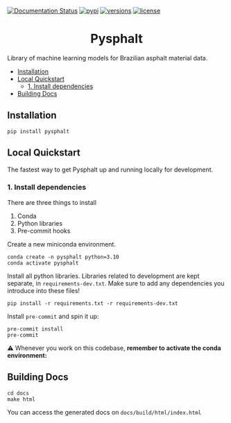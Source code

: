 [![Documentation Status](https://readthedocs.org/projects/pysphalt/badge/?version=latest)](https://pysphalt.readthedocs.io/en/latest/?badge=latest)
[![pypi](https://img.shields.io/pypi/v/pysphalt.svg)](https://pypi.python.org/pypi/pysphalt)
[![versions](https://img.shields.io/pypi/pyversions/pysphalt.svg)](https://github.com/pysphalt/pysphalt)
[![license](https://img.shields.io/github/license/pysphalt/pysphalt.svg)](https://github.com/pysphalt/pysphalt/blob/main/LICENSE)
<h1 align="center">Pysphalt</h1>

Library of machine learning models for Brazilian asphalt material data.

-   [Installation](#installation)
-   [Local Quickstart](#local-quickstart)
    -   [1. Install dependencies](#1-install-dependencies)
-   [Building Docs](#building-docs)

## Installation

```shell
pip install pysphalt
```
## Local Quickstart

The fastest way to get Pysphalt up and running locally for development.

### 1. Install dependencies

There are three things to install

1. Conda
3. Python libraries
4. Pre-commit hooks

Create a new miniconda environment.

```shell
conda create -n pysphalt python=3.10
conda activate pysphalt
```

Install all python libraries. Libraries related to development are kept separate, in `requirements-dev.txt`. Make sure to add any dependencies you introduce into these files!

```shell
pip install -r requirements.txt -r requirements-dev.txt
```

Install `pre-commit` and spin it up:

```shell
pre-commit install
pre-commit
```

⚠️ Whenever you work on this codebase, **remember to activate the conda environment:**

## Building Docs

```shell
cd docs
make html
```

You can access the generated docs on `docs/build/html/index.html`

